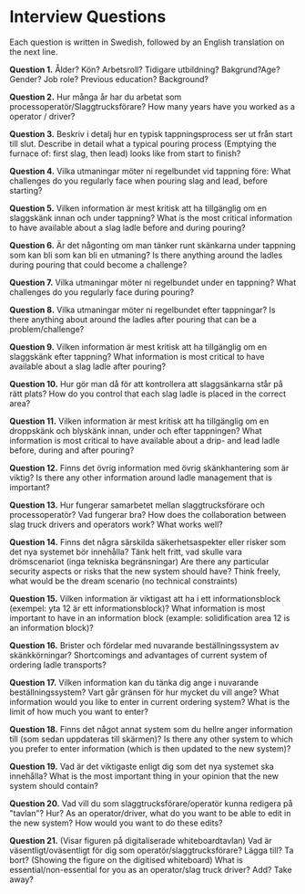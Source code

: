 # Interview Questions

Each question is written in Swedish, followed by an English translation on the next line.

**Question 1.**
Ålder? Kön? Arbetsroll? Tidigare utbildning? Bakgrund?Age?
Gender? Job role? Previous education? Background?

**Question 2.**
Hur många år har du arbetat som processoperatör/Slaggtrucksförare?
How many years have you worked as a operator / driver?

**Question 3.**
Beskriv i detalj hur en typisk tappningsprocess ser ut från start till slut.
Describe in detail what a typical pouring process (Emptying the furnace of: first slag, then lead) looks like from start to finish?

**Question 4.**
Vilka utmaningar möter ni regelbundet vid tappning före:
What challenges do you regularly face when pouring slag and lead, before starting?

**Question 5.**
Vilken information är mest kritisk att ha tillgänglig om en slaggskänk innan och under tappning?
What is the most critical information to have available about a slag ladle before and during pouring?

**Question 6.**
Är det någonting om man tänker runt skänkarna under tappning som kan bli som kan bli en utmaning?
Is there anything around the ladles during pouring that could become a challenge?

**Question 7.**
Vilka utmaningar möter ni regelbundet under en tappning?
What challenges do you regularly face during pouring?

**Question 8.**
Vilka utmaningar möter ni regelbundet efter tappningar?
Is there anything about around the ladles after pouring that can be a problem/challenge?

**Question 9.**
Vilken information är mest kritisk att ha tillgänglig om en slaggskänk efter tappning?
What information is most critical to have available about a slag ladle after pouring?

**Question 10.**
Hur gör man då för att kontrollera att slaggsänkarna står på rätt plats?
How do you control that each slag ladle is placed in the correct area?

**Question 11.**
Vilken information är mest kritisk att ha tillgänglig om en droppskänk och blyskänk innan, under och efter tappningen?
What information is most critical to have available about a drip- and lead ladle before, during and after pouring?

**Question 12.**
Finns det övrig information med övrig skänkhantering som är viktig?
Is there any other information around ladle management that is important?

**Question 13.**
Hur fungerar samarbetet mellan slaggtrucksförare och processoperatör? Vad fungerar bra?
How does the collaboration between slag truck drivers and operators work? What works well?

**Question 14.**
Finns det några särskilda säkerhetsaspekter eller risker som det nya systemet bör innehålla? Tänk helt fritt, vad skulle vara drömscenariot (inga tekniska begränsningar)
Are there any particular security aspects or risks that the new system should have? Think freely, what would be the dream scenario (no technical constraints)

**Question 15.**
Vilken information är viktigast att ha i ett informationsblock (exempel: yta 12 är ett informationsblock)?
What information is most important to have in an information block (example: solidification area 12 is an information block)?

**Question 16.**
Brister och fördelar med nuvarande beställningssystem av skänkkörningar?
Shortcomings and advantages of current system of ordering ladle transports?

**Question 17.**
Vilken information kan du tänka dig ange i nuvarande beställningssystem? Vart går gränsen för hur mycket du vill ange?
What information would you like to enter in current ordering system? What is the limit of how much you want to enter?

**Question 18.**
Finns det något annat system som du hellre anger information till (som sedan uppdateras till skärmen)?
Is there any other system to which you prefer to enter information (which is then updated to the new system)?

**Question 19.**
Vad är det viktigaste enligt dig som det nya systemet ska innehålla?
What is the most important thing in your opinion that the new system should contain?

**Question 20.**
Vad vill du som slaggtrucksförare/operatör kunna redigera på "tavlan"? Hur?
As an operator/driver, what do you want to be able to edit in the new system? How would you want to do these edits?

**Question 21.**
(Visar figuren på digitaliserade whiteboardtavlan)
Vad är väsentligt/oväsentligt för dig som operatör/slaggtrucksförare? Lägga till? Ta bort?
(Showing the figure on the digitised whiteboard)
What is essential/non-essential for you as an operator/slag truck driver? Add? Take away?
